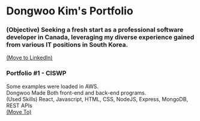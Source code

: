 <h1>Dongwoo Kim's Portfolio</h1>
<h3>(Objective) Seeking a fresh start as a professional software developer in Canada, leveraging my diverse experience gained from various IT positions in South Korea.</h3>
<p><a href="https://www.linkedin.com/in/dwkim0507/" target="_blank">(Move to LinkedIn)</a> </p>


<h3>Portfolio #1 - CISWP</h3>
<p>Some examples were loaded in AWS.
<br />Dongwoo Made Both front-end and back-end programs.
<br />(Used Skills) React, Javascript, HTML, CSS, NodeJS, Express, MongoDB, REST APIs
<br /><a href="http://52.14.28.67" target="_blank">(Move To)</a> </p>


<!--
**dwkim0507/dwkim0507** is a ✨ _special_ ✨ repository because its `README.md` (this file) appears on your GitHub profile.

Here are some ideas to get you started:

- 🔭 I’m currently working on ...
- 🌱 I’m currently learning ...
- 👯 I’m looking to collaborate on ...
- 🤔 I’m looking for help with ...
- 💬 Ask me about ...
- 📫 How to reach me: ...
- 😄 Pronouns: ...
- ⚡ Fun fact: ...
-->
